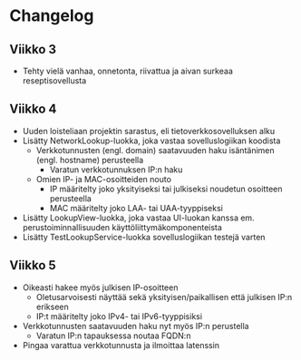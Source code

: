 # Changelog

## Viikko 3

- Tehty vielä vanhaa, onnetonta, riivattua ja aivan surkeaa reseptisovellusta

## Viikko 4

- Uuden loisteliaan projektin sarastus, eli tietoverkkosovelluksen alku
- Lisätty NetworkLookup-luokka, joka vastaa sovelluslogiikan koodista
  - Verkkotunnusten (engl. domain) saatavuuden haku isäntänimen (engl. hostname) perusteella
    - Varatun verkkotunnuksen IP:n haku
  - Omien IP- ja MAC-osoitteiden nouto
    - IP määritelty joko yksityiseksi tai julkiseksi noudetun osoitteen perusteella
    - MAC määritelty joko LAA- tai UAA-tyyppiseksi
- Lisätty LookupView-luokka, joka vastaa UI-luokan kanssa em. perustoiminnallisuuden käyttöliittymäkomponenteista
- Lisätty TestLookupService-luokka sovelluslogiikan testejä varten

## Viikko 5

- Oikeasti hakee myös julkisen IP-osoitteen
  - Oletusarvoisesti näyttää sekä yksityisen/paikallisen että julkisen IP:n erikseen
  - IP:t määritelty joko IPv4- tai IPv6-tyyppisiksi
- Verkkotunnusten saatavuuden haku nyt myös IP:n perustella
  - Varatun IP:n tapauksessa noutaa FQDN:n
- Pingaa varattua verkkotunnusta ja ilmoittaa latenssin
